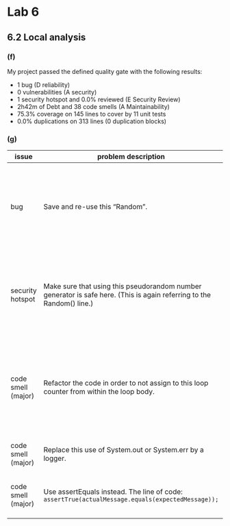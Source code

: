 # Lab 6
## 6.2 Local analysis


### (f)

My project passed the defined quality gate with the following results:
- 1 bug (D reliability)
- 0 vulnerabilities (A security)
- 1 security hotspot and 0.0% reviewed (E Security Review)
- 2h42m of Debt and 38 code smells (A Maintainability)
- 75.3% coverage on 145 lines to cover by 11 unit tests
- 0.0% duplications on 313 lines (0 duplication blocks)

### (g)

| issue  | problem description  | how to solve  |
|---|---|---|
| bug  | Save and re-use this “Random”.  | "Random" objects should be reused. Creating a new Random object each time a random value is needed is inefficient and may produce numbers which are not random depending on the JDK.  |
| security hotspot  | Make sure that using this pseudorandom number generator is safe here. (This is again referring to the Random() line.) | Math.random is not a true random generator but a PRNG (pseudorandom number generator). To be safe, one needs a CSPRNG (cryptographically secure pseudorandom number generator).  |
| code smell (major)  | Refactor the code in order to not assign to this loop counter from within the loop body.  | "for" loop stop conditions should be invariant. A for loop stop condition should test the loop counter against an invariant value (i.e. one that is true at both the beginning and ending of every loop iteration).  |
| code smell (major)  | Replace this use of System.out or System.err by a logger.  | Standard outputs should not be used directly to log anything.  |
| code smell (major)  | Use assertEquals instead. The line of code: ``assertTrue(actualMessage.equals(expectedMessage));``  | JUnit assertTrue/assertFalse should be simplified to the corresponding dedicated assertion.  |